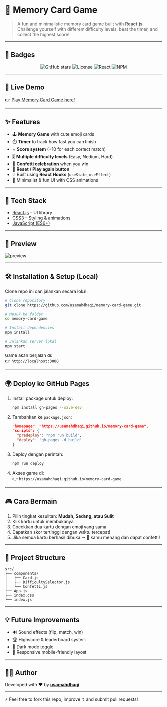 # 🎴 Memory Card Game  

> A fun and minimalistic memory card game built with **React.js**.  
Challenge yourself with different difficulty levels, beat the timer, and collect the highest score!  

---

## 📛 Badges
<p align="center">
  <img src="https://img.shields.io/github/stars/usamahdhaqi/memory-card-game?style=for-the-badge&logo=github" alt="GitHub stars" />
  <img src="https://img.shields.io/github/license/usamahdhaqi/memory-card-game?style=for-the-badge" alt="License" />
  <img src="https://img.shields.io/badge/React-18.0.0-61DAFB?style=for-the-badge&logo=react&logoColor=white" alt="React" />
  <img src="https://img.shields.io/badge/npm-9.0.0-CB3837?style=for-the-badge&logo=npm" alt="NPM" />
</p>

---

## 🚀 Live Demo  
👉 [Play Memory Card Game here!](https://usamahdhaqi.github.io/memory-card-game/)  
 
---

## ✨ Features
- 🕹️ **Memory Game** with cute emoji cards  
- ⏱️ **Timer** to track how fast you can finish  
- ⭐ **Score system** (+10 for each correct match)  
- 🎚️ **Multiple difficulty levels** (Easy, Medium, Hard)  
- 🎉 **Confetti celebration** when you win  
- 🔄 **Reset / Play again button**  
- 💡 Built using **React Hooks** (`useState`, `useEffect`)  
- 🎨 Minimalist & fun UI with CSS animations  

---

## 🚀 Tech Stack
- [React.js](https://react.dev/) – UI library  
- [CSS3](https://developer.mozilla.org/en-US/docs/Web/CSS) – Styling & animations  
- [JavaScript (ES6+)](https://developer.mozilla.org/en-US/docs/Web/JavaScript)  

---

## 📸 Preview  
![preview](https://via.placeholder.com/800x400.png?text=Memory+Card+Game+Preview)  

---

## 🛠️ Installation & Setup (Local)
Clone repo ini dan jalankan secara lokal:  

```bash
# Clone repository
git clone https://github.com/usamahdhaqi/memory-card-game.git

# Masuk ke folder
cd memory-card-game

# Install dependencies
npm install

# Jalankan server lokal
npm start
```

Game akan berjalan di:  
👉 `http://localhost:3000`

---

## 🌍 Deploy ke GitHub Pages
1. Install package untuk deploy:
   ```bash
   npm install gh-pages --save-dev
   ```
2. Tambahkan ke `package.json`:  
   ```json
   "homepage": "https://usamahdhaqi.github.io/memory-card-game",
   "scripts": {
     "predeploy": "npm run build",
     "deploy": "gh-pages -d build"
   }
   ```
3. Deploy dengan perintah:
   ```bash
   npm run deploy
   ```
4. Akses game di:  
   👉 `https://usamahdhaqi.github.io/memory-card-game`

---

## 🎮 Cara Bermain
1. Pilih tingkat kesulitan: **Mudah, Sedang, atau Sulit**  
2. Klik kartu untuk membukanya  
3. Cocokkan dua kartu dengan emoji yang sama  
4. Dapatkan skor tertinggi dengan waktu tercepat!  
5. Jika semua kartu berhasil dibuka → 🎉 kamu menang dan dapat confetti!  

---

## 📂 Project Structure
```
src/
├── components/
│   ├── Card.js
│   ├── DifficultySelector.js
│   └── Confetti.js
├── App.js
├── index.css
└── index.js
```

---

## 💡 Future Improvements
- 🔊 Sound effects (flip, match, win)  
- 🏆 Highscore & leaderboard system  
- 🌙 Dark mode toggle  
- 📱 Responsive mobile-friendly layout  

---

## 👨‍💻 Author
Developed with ❤️ by [**usamahdhaqi**](https://github.com/usamahdhaqi)  

---

⚡ Feel free to fork this repo, improve it, and submit pull requests!  
